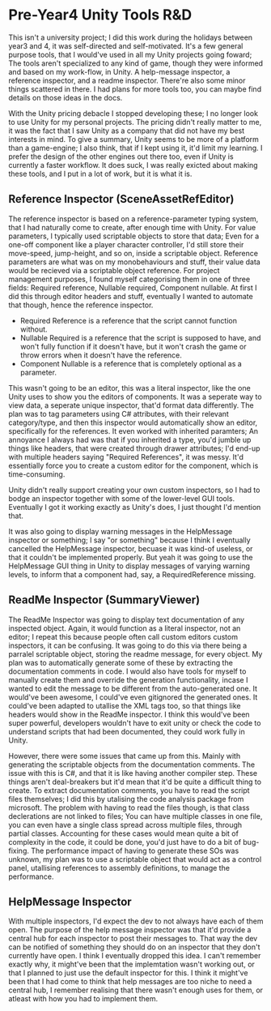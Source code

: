 # Pre-Year4 Unity Tools R&D
This isn't a university project; I did this work during the holidays between year3 and 4, it was self-directed and self-motivated. It's a few general purpose tools, that I would've used in all my Unity projects going foward; The tools aren't specialized to any kind of game, though they were informed and based on my work-flow, in Unity. A help-message inspector, a reference inspector, and a readme inspector. There're also some minor things scattered in there. I had plans for more tools too, you can maybe find details on those ideas in the docs.

With the Unity pricing debacle I stopped developing these; I no longer look to use Unity for my personal projects. The pricing didn't really matter to me, it was the fact that I saw Unity as a company that did not have my best interests in mind. To give a summary, Unity seems to be more of a platform than a game-engine; I also think, that if I kept using it, it'd limit my learning. I prefer the design of the other engines out there too, even if Unity is currently a faster workflow. It does suck, I was really exicted about making these tools, and I put in a lot of work, but it is what it is. 

## Reference Inspector (SceneAssetRefEditor)
The reference inspector is based on a reference-parameter typing system, that I had naturally come to create, after enough time with Unity. For value parameters, I typically used scriptable objects to store that data; Even for a one-off component like a player character controller, I'd still store their move-speed, jump-height, and so on, inside a scriptable object. Reference parameters are what was on my monobehaviours and stuff, their value data would be recieved via a scriptable object reference. For project management purposes, I found myself categorising them in one of three fields: Required reference, Nullable required, Component nullable. At first I did this through editor headers and stuff, eventually I wanted to automate that though, hence the reference inspector.

- Required Reference is a reference that the script cannot function without.
- Nullable Required is a reference that the script is supposed to have, and won't fully function if it doesn't have, but it won't crash the game or throw errors when it doesn't have the reference.
- Component Nullable is a reference that is completely optional as a parameter.

This wasn't going to be an editor, this was a literal inspector, like the one Unity uses to show you the editors of components. It was a seperate way to view data, a seperate unique inspector, that'd format data differently. The plan was to tag parameters using C# attributes, with their relevant category/type, and then this inspector would automatically show an editor, specifically for the references. It even worked with inherited paramters; An annoyance I always had was that if you inherited a type, you'd jumble up things like headers, that were created through drawer attributes; I'd end-up with multiple headers saying "Required References", it was messy. It'd essentially force you to create a custom editor for the component, which is time-consuming.

Unity didn't really support creating your own custom inspectors, so I had to bodge an inspector together with some of the lower-level GUI tools. Eventually I got it working exactly as Unity's does, I just thought I'd mention that.

It was also going to display warning messages in the HelpMessage inspector or something; I say "or something" because I think I eventually cancelled the HelpMessage inspector, becuase it was kind-of useless, or that it couldn't be implemented properly. But yeah it was going to use the HelpMessage GUI thing in Unity to display messages of varying warning levels, to inform that a component had, say, a RequiredReference missing.

## ReadMe Inspector (SummaryViewer)
The ReadMe Inspector was going to display text documentation of any inspected object. Again, it would function as a literal inspector, not an editor; I repeat this because people often call custom editors custom inspectors, it can be confusing. It was going to do this via there being a parralel scriptable object, storing the readme message, for every object. My plan was to automatically generate some of these by extracting the documentation comments in code. I would also have tools for myself to manually create them and override the generation functionality, incase I wanted to edit the message to be different from the auto-generated one. It would've been awesome, I could've even gitignored the generated ones. It could've been adapted to utallise the XML tags too, so that things like headers would show in the ReadMe inspector. I think this would've been super powerful, developers wouldn't have to exit unity or check the code to understand scripts that had been documented, they could work fully in Unity.

However, there were some issues that came up from this. Mainly with generating the scriptable objects from the documentation comments. The issue with this is C#, and that it is like having another compiler step. These things aren't deal-breakers but it'd mean that it'd be quite a difficult thing to create. To extract documentation comments, you have to read the script files themselves; I did this by utalising the code analysis package from microsoft. The problem with having to read the files though, is that class declerations are not linked to files; You can have multiple classes in one file, you can even have a single class spread across multiple files, through partial classes. Accounting for these cases would mean quite a bit of complexity in the code, it could be done, you'd just have to do a bit of bug-fixing. The performance impact of having to generate these SOs was unknown, my plan was to use a scriptable object that would act as a control panel, utallising references to assembly definitions, to manage the performance.

## HelpMessage Inspector
With multiple inspectors, I'd expect the dev to not always have each of them open. The purpose of the help message inspector was that it'd provide a central hub for each inspector to post their messages to. That way the dev can be notified of something they should do on an inspector that they don't currently have open. I think I eventually dropped this idea. I can't remember exactly why, it might've been that the implemtation wasn't working out, or that I planned to just use the default inspector for this. I think it might've been that I had come to think that help messages are too niche to need a central hub, I remember realising that there wasn't enough uses for them, or atleast with how you had to implement them.

